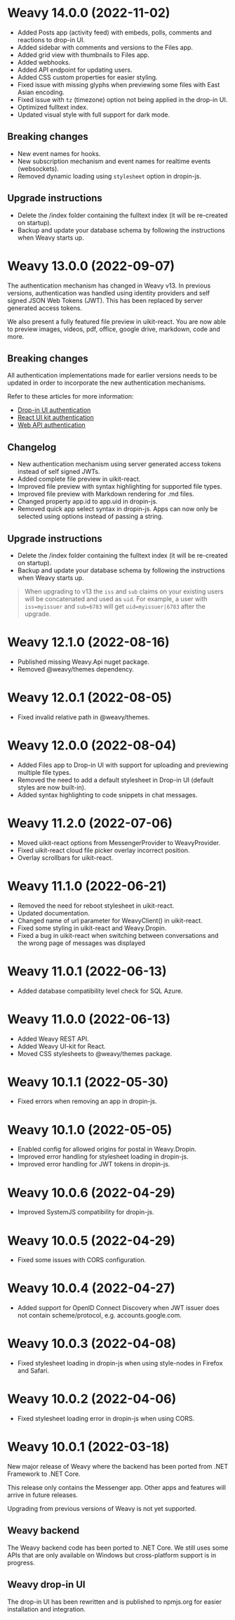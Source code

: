 # Weavy 14.0.0 (2022-11-02)

* Added Posts app (activity feed) with embeds, polls, comments and reactions to drop-in UI.
* Added sidebar with comments and versions to the Files app.
* Added grid view with thumbnails to Files app.
* Added webhooks.
* Added API endpoint for updating users.
* Added CSS custom properties for easier styling.
* Fixed issue with missing glyphs when previewing some files with East Asian encoding.
* Fixed issue with `tz` (timezone) option not being applied in the drop-in UI.
* Optimized fulltext index.
* Updated visual style with full support for dark mode.

## Breaking changes

* New event names for hooks.
* New subscription mechanism and event names for realtime events (websockets).
* Removed dynamic loading using `stylesheet` option in dropin-js.

## Upgrade instructions

* Delete the /index folder containing the fulltext index (it will be re-created on startup).
* Backup and update your database schema by following the instructions when Weavy starts up.

# Weavy 13.0.0 (2022-09-07)

The authentication mechanism has changed in Weavy v13. 
In previous versions, authentication was handled using identity providers and self signed JSON Web Tokens (JWT). 
This has been replaced by server generated access tokens. 

We also present a fully featured file preview in uikit-react. 
You are now able to preview images, videos, pdf, office, google drive, markdown, code and more.

## Breaking changes

All authentication implementations made for earlier versions needs to be updated in order to incorporate the new authentication mechanisms. 

Refer to these articles for more information: 

* [Drop-in UI authentication](https://weavy.com/docs/frontend/drop-in/authentication)
* [React UI kit authentication](https://weavy.com/docs/frontend/uikit-react/authentication)
* [Web API authentication](https://www.weavy.com/docs/backend/api/authentication)

## Changelog

* New authentication mechanism using server generated access tokens instead of self signed JWTs.
* Added complete file preview in uikit-react.
* Improved file preview with syntax highlighting for supported file types.
* Improved file preview with Markdown rendering for .md files.
* Changed property app.id to app.uid in dropin-js.
* Removed quick app select syntax in dropin-js. Apps can now only be selected using options instead of passing a string.

## Upgrade instructions

* Delete the /index folder containing the fulltext index (it will be re-created on startup).
* Backup and update your database schema by following the instructions when Weavy starts up.

> When upgrading to v13 the `iss` and `sub` claims on your existing users will be concatenated and used as `uid`. 
> For example, a user with `iss=myissuer` and `sub=6783` will get `uid=myissuer|6783` after the upgrade. 

# Weavy 12.1.0 (2022-08-16)

* Published missing Weavy.Api nuget package.
* Removed @weavy/themes dependency.

# Weavy 12.0.1 (2022-08-05)

* Fixed invalid relative path in @weavy/themes.

# Weavy 12.0.0 (2022-08-04)

* Added Files app to Drop-in UI with support for uploading and previewing multiple file types.
* Removed the need to add a default stylesheet in Drop-in UI (default styles are now built-in).
* Added syntax highlighting to code snippets in chat messages.

# Weavy 11.2.0 (2022-07-06)

* Moved uikit-react options from MessengerProvider to WeavyProvider.
* Fixed uikit-react cloud file picker overlay incorrect position.
* Overlay scrollbars for uikit-react.

# Weavy 11.1.0 (2022-06-21)

* Removed the need for reboot stylesheet in uikit-react.
* Updated documentation.
* Changed name of url parameter for WeavyClient() in uikit-react.
* Fixed some styling in uikit-react and Weavy.Dropin.
* Fixed a bug in uikit-react when switching between conversations and the wrong page of messages was displayed

# Weavy 11.0.1 (2022-06-13)

* Added database compatibility level check for SQL Azure.

# Weavy 11.0.0 (2022-06-13)

* Added Weavy REST API.
* Added Weavy UI-kit for React.
* Moved CSS stylesheets to @weavy/themes package.

# Weavy 10.1.1 (2022-05-30)

* Fixed errors when removing an app in dropin-js.

# Weavy 10.1.0 (2022-05-05)

* Enabled config for allowed origins for postal in Weavy.Dropin.
* Improved error handling for stylesheet loading in dropin-js.
* Improved error handling for JWT tokens in dropin-js.

# Weavy 10.0.6 (2022-04-29)

* Improved SystemJS compatibility for dropin-js.

# Weavy 10.0.5 (2022-04-29)

* Fixed some issues with CORS configuration.

# Weavy 10.0.4 (2022-04-27)

* Added support for OpenID Connect Discovery when JWT issuer does not contain scheme/protocol, e.g. accounts.google.com.

# Weavy 10.0.3 (2022-04-08)

* Fixed stylesheet loading in dropin-js when using style-nodes in Firefox and Safari. 

# Weavy 10.0.2 (2022-04-06)

* Fixed stylesheet loading error in dropin-js when using CORS. 

# Weavy 10.0.1 (2022-03-18)

New major release of Weavy where the backend has been ported from .NET Framework to .NET Core. 

This release only contains the Messenger app. Other apps and features will arrive in future releases.

Upgrading from previous versions of Weavy is not yet supported.

## Weavy backend

The Weavy backend code has been ported to .NET Core. We still uses some APIs that are only available on Windows but cross-platform support is in progress.

## Weavy drop-in UI

The drop-in UI has been rewritten and is published to npmjs.org for easier installation and integration.
